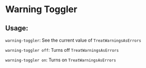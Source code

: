 # Warning Toggler

## Usage:

`warning-toggler`: See the current value of `TreatWarningsAsErrors`

`warning-toggler off`: Turns off `TreatWarningsAsErrors`

`warning-toggler on`: Turns on `TreatWarningsAsErrors`
